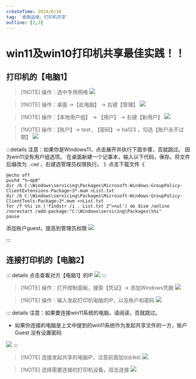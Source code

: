 ```yaml
---
createTime: 2024/6/16
tag: '桌面运维，打印机共享'
outline: [2,3]
---
```

# win11及win10打印机共享最佳实践！！

## 打印机的【电脑1】

> [!NOTE] 操作：选中专用网络
> <img src="https://gitee.com/zhangjunjiee/article-images/raw/master/images/202406161541959.png"/>

> [!NOTE] 操作：桌面 ->【此电脑】 -> 右键【管理】
> <img src="https://gitee.com/zhangjunjiee/article-images/raw/master/images/202406132317870.png"/>

> [!NOTE] 操作：【本地用户组】 -> 【用户】 -> 右键【新用户】
> <img src="https://gitee.com/zhangjunjiee/article-images/raw/master/images/202406161345317.png"/>

> [!NOTE] 操作：【账户】-> test , 【密码】-> ha123 ，勾选【账户永不过期】
> <img src="https://gitee.com/zhangjunjiee/article-images/raw/master/images/202406161346780.png"/>

:::details 注意：如果你是Windows11，点击展开并执行下面步骤，否就跳过。
因为win11没有用户组选项。
在桌面新建一个记事本，输入以下代码，保存。将文件后缀改为 `.cmd` ，右键选管理员权限执行。  》点击下载文件《
```sh:no-line-numbers
@echo off
pushd "%~dp0"
dir /b C:\Windows\servicing\Packages\Microsoft-Windows-GroupPolicy-ClientExtensions-Package~3*.mum >List.txt
dir /b C:\Windows\servicing\Packages\Microsoft-Windows-GroupPolicy-ClientTools-Package~3*.mum >>List.txt
for /f %%i in ('findstr /i . List.txt 2^>nul') do dism /online /norestart /add-package:"C:\Windows\servicing\Packages\%%i"
pause
```

添加账户guest，提高到管理员权限
<img src="https://gitee.com/zhangjunjiee/article-images/raw/master/images/202406161449887.png"/>

:::




## 连接打印机的【电脑2】

::: details 点击查看对方【电脑1】的IP
<img src="https://gitee.com/zhangjunjiee/article-images/raw/master/images/202406161557251.png"/>
:::

> [!NOTE] 操作：打开控制面板，搜索【凭证】-> 添加Windows凭据
> <img src="https://gitee.com/zhangjunjiee/article-images/raw/master/images/202406132321766.png"/>

> [!NOTE] 操作：输入发起打印机电脑的IP，以及账户和密码
> <img src="https://gitee.com/zhangjunjiee/article-images/raw/master/images/202406161408294.png"/>

::: details 注意：如果要连接win11系统的电脑，请阅读，否就跳过。
- 如果你连接的电脑是上文中提到的win11系统作为发起共享文件的一方，账户Guest 没有设置密码
<img src="https://gitee.com/zhangjunjiee/article-images/raw/master/images/202406161456881.png"/>
:::


> [!NOTE] 连接发起共享的电脑IP，注意前面加`双反斜杠`
> <img src="https://gitee.com/zhangjunjiee/article-images/raw/master/images/202406161459076.png"/>

> [!NOTE] 选择需要连接的打印机设备，双击连接
> <img src="https://gitee.com/zhangjunjiee/article-images/raw/master/images/202406161618267.png"/>






